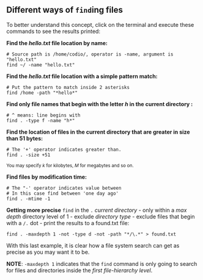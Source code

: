 ## Different ways of `find`ing files

To better understand this concept, click on the terminal and execute these commands to see the results printed:

__Find the _hello.txt_ file location by name:__

```
# Source path is /home/codio/, operator is -name, argument is "hello.txt"
find ~/ -name "hello.txt"
```

__Find the _hello.txt_ file location with a simple pattern match:__

```
# Put the pattern to match inside 2 asterisks
find /home -path "*hello*"
```

__Find only file names that begin with the letter _h_ in the current directory :__

```
# ^ means: line begins with
find . -type f -name "h*"
```

__Find the location of files in the current directory that are greater in size than 51 bytes:__

```
# The '+' operator indicates greater than. 
find . -size +51
```
<small>You may specify _k_ for kilobytes, _M_ for megabytes and so on.</small>

__Find files by modification time:__

```
# The "-' operator indicates value between
# In this case find between 'one day ago'
find . -mtime -1 
```

__Getting more precise__
`find` in the `.` _current directory_ - only within a *max depth* directory level of 1 - exclude _directory type_ - exclude files that begin with a `/.` dot - print the results to a found.txt file:

```
find . -maxdepth 1 -not -type d -not -path "*/\.*" > found.txt
```

With this last example, it is clear how a file system search can get as precise as you may want it to be. 

__NOTE__: `-maxdepth 1` indicates that the `find` command is only going to search for files and directories inside the _first file-hierarchy level_.